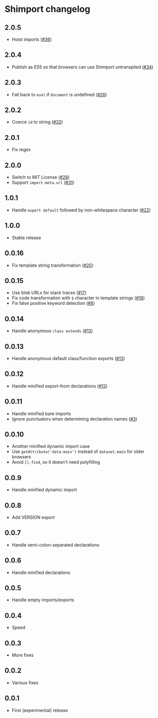 # Shimport changelog

## 2.0.5

* Hoist imports ([#36](https://github.com/Rich-Harris/shimport/issues/36))

## 2.0.4

* Publish as ES5 so that browsers can use Shimport untranspiled ([#34](https://github.com/Rich-Harris/shimport/issues/34))

## 2.0.3

* Fall back to `eval` if `document` is undefined ([#26](https://github.com/Rich-Harris/shimport/issues/26))

## 2.0.2

* Coerce `id` to string ([#32](https://github.com/Rich-Harris/shimport/pull/32))

## 2.0.1

* Fix regex

## 2.0.0

* Switch to MIT License ([#28](https://github.com/Rich-Harris/shimport/issues/28))
* Support `import.meta.url` ([#31](https://github.com/Rich-Harris/shimport/pull/31))

## 1.0.1

* Handle `export default` followed by non-whitespace character ([#22](https://github.com/Rich-Harris/shimport/issues/22))

## 1.0.0

* Stable release

## 0.0.16

* Fix template string transformation ([#20](https://github.com/Rich-Harris/shimport/issues/20))

## 0.0.15

* Use blob URLs for stack traces ([#17](https://github.com/Rich-Harris/shimport/pull/17))
* Fix code transformation with `$` character in template strings ([#16](https://github.com/Rich-Harris/shimport/issues/16))
* Fix false positive keyword detection ([#8](https://github.com/Rich-Harris/shimport/issues/8))

## 0.0.14

* Handle anonymous `class extends` ([#13](https://github.com/Rich-Harris/shimport/issues/13))

## 0.0.13

* Handle anonymous default class/function exports ([#13](https://github.com/Rich-Harris/shimport/issues/13))

## 0.0.12

* Handle minified export-from declarations ([#12](https://github.com/Rich-Harris/shimport/pull/12))

## 0.0.11

* Handle minified bare imports
* Ignore punctuators when determining declaration names ([#3](https://github.com/Rich-Harris/shimport/issues/3))

## 0.0.10

* Another minified dynamic import case
* Use `getAttribute('data-main')` instead of `dataset.main` for older browsers
* Avoid `[].find`, so it doesn't need polyfilling

## 0.0.9

* Handle minified dynamic import

## 0.0.8

* Add VERSION export

## 0.0.7

* Handle semi-colon-separated declarations

## 0.0.6

* Handle minified declarations

## 0.0.5

* Handle empty imports/exports

## 0.0.4

* Speed

## 0.0.3

* More fixes

## 0.0.2

* Various fixes

## 0.0.1

* First (experimental) release
